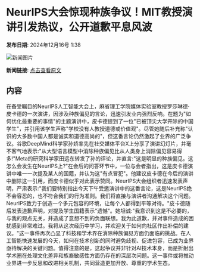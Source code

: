 # NeurIPS大会惊现种族争议！MIT教授演讲引发热议，公开道歉平息风波

**发布日期**: 2024年12月16号 1:38

![新闻图片](https://pic.chinaz.com/picmap/202005261133503607_8.jpg)

**新闻链接**: [点击查看原文](https://www.aibase.com/zh/news/13966)

## 内容

在备受瞩目的NeurIPS人工智能大会上，麻省理工学院媒体实验室教授罗莎琳德·皮卡德的一次演讲，因涉及种族偏见的言论，迅速引发业内强烈反响。在题为"如何优化最重要的事情"的主题演讲中，皮卡德提到了一位"已被顶尖大学开除的中国学生"，并引用该学生声称"学校没有人教授道德或价值观"。尽管她随后补充称"认识的大多数中国人都是诚实和道德高尚的"，但这番言论仍然激起了业界的广泛争议。谷歌DeepMind科学家孙娇率先在社交媒体平台X上分享了演讲幻灯片，并毫不客气地表示:"从大型语言模型中消除种族偏见比从人类身上消除偏见容易得多!"Meta的研究科学家田远东转发了孙的评论，并直言:"这是明显的种族偏见。这怎么会发生在NeurIPS上?"在会后的问答环节中，一位与会者指出，这是皮卡德演讲中唯一一次提及某人的国籍，并认为这"有点冒犯"。他建议皮卡德在今后的演讲中删除这一引用，而皮卡德似乎对此表示赞同。NeurIPS大会组织者迅速发表声明，严肃表示:"我们要特别指出今天下午受邀演讲中的这番言论，这是NeurIPS绝不会容忍的，也不符合我们的行为准则。我们将直接与演讲者沟通解决这个问题。NeurIPS致力于创造一个多元包容的环境，让每个人都得到平等对待。"皮卡德随后发表道歉声明，对提及学生国籍表示"遗憾"。她坦诚:"我意识到这是不必要的，与我的观点无关，并造成了意想不到的负面联想。我为此道歉，并对事件造成的困扰感到非常难过。我将从这次经历中学习，并欢迎关于如何向社区作出补偿的建议。"这一事件再次凸显了科技和学术界在消除种族偏见方面仍面临的挑战。在人工智能快速发展的今天，如何在技术创新的同时避免歧视、促进包容，已成为业界亟待解决的关键问题。值得注意的是，这起争议并非针对AI技术本身，而是折射出学术圈在处理文化差异和族裔敏感性方面仍存在的深层次问题。这一事件或将推动业界进一步反思和改进相关机制，共同营造更加开放、尊重的学术生态。
